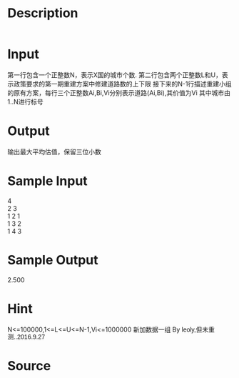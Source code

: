 
# Description

<div class="content"><p><img border="0" src="/source/bzoj/1758/img/aHR0cHM6Ly9seWRzeS5jb20vSnVkZ2VPbmxpbmUvaW1hZ2VzLzE3NTguanBn.jpg" alt=""/></p></div>

# Input

<div class="content"><p>第一行包含一个正整数N，表示X国的城市个数. 第二行包含两个正整数L和U，表示政策要求的第一期重建方案中修建道路数的上下限 接下来的N-1行描述重建小组的原有方案，每行三个正整数Ai,Bi,Vi分别表示道路(Ai,Bi),其价值为Vi 其中城市由1..N进行标号</p></div>

# Output

<div class="content"><p>输出最大平均估值，保留三位小数</p></div>

# Sample Input

<div class="content"><span class="sampledata">4 <br/>
2 3 <br/>
1 2 1 <br/>
1 3 2 <br/>
1 4 3 </span></div>

# Sample Output

<div class="content"><span class="sampledata">2.500</span></div>

# Hint

<div class="content"><p></p><p>N&lt;=100000,1&lt;=L&lt;=U&lt;=N-1,Vi&lt;=1000000 新加数据一组 By <span style="font-family: Arial; font-size: 14px; line-height: 15.8666658401489px;">leoly,但未重测..2016.9.27</span></p><p></p></div>

# Source

<div class="content"><p><a href="problemset.php?search="></a></p></div>

